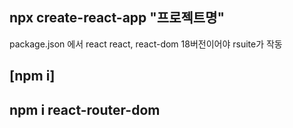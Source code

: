 ## npx create-react-app "프로젝트명"

package.json 에서 react react, react-dom 18버전이어야 rsuite가 작동

## [npm i]

## npm i react-router-dom